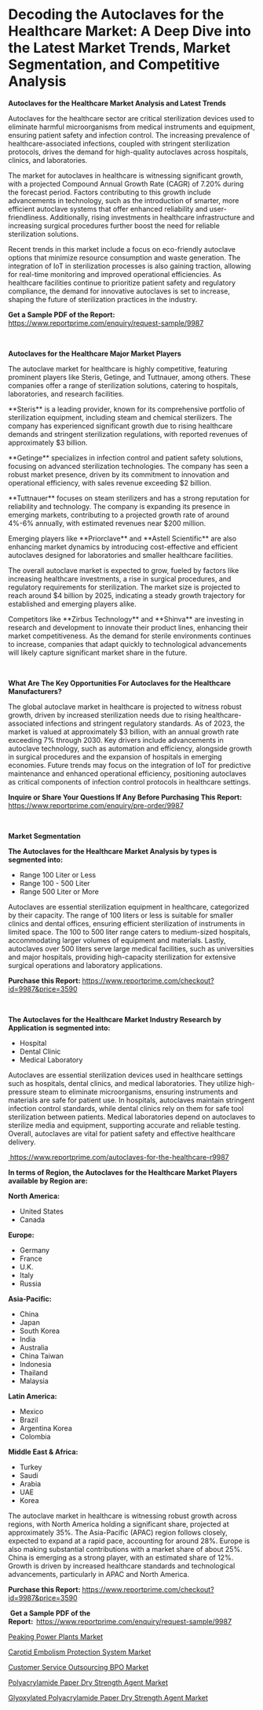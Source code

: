 <p><h1>Decoding the Autoclaves for the Healthcare Market: A Deep Dive into the Latest Market Trends, Market Segmentation, and Competitive Analysis</h1></p><p><strong>Autoclaves for the Healthcare Market Analysis and Latest Trends</strong></p>
<p><p>Autoclaves for the healthcare sector are critical sterilization devices used to eliminate harmful microorganisms from medical instruments and equipment, ensuring patient safety and infection control. The increasing prevalence of healthcare-associated infections, coupled with stringent sterilization protocols, drives the demand for high-quality autoclaves across hospitals, clinics, and laboratories.</p><p>The market for autoclaves in healthcare is witnessing significant growth, with a projected Compound Annual Growth Rate (CAGR) of 7.20% during the forecast period. Factors contributing to this growth include advancements in technology, such as the introduction of smarter, more efficient autoclave systems that offer enhanced reliability and user-friendliness. Additionally, rising investments in healthcare infrastructure and increasing surgical procedures further boost the need for reliable sterilization solutions.</p><p>Recent trends in this market include a focus on eco-friendly autoclave options that minimize resource consumption and waste generation. The integration of IoT in sterilization processes is also gaining traction, allowing for real-time monitoring and improved operational efficiencies. As healthcare facilities continue to prioritize patient safety and regulatory compliance, the demand for innovative autoclaves is set to increase, shaping the future of sterilization practices in the industry.</p></p>
<p><strong>Get a Sample PDF of the Report:&nbsp;</strong> <a href="https://www.reportprime.com/enquiry/request-sample/9987">https://www.reportprime.com/enquiry/request-sample/9987</a></p>
<p>&nbsp;</p>
<p><strong>Autoclaves for the Healthcare Major Market Players</strong></p>
<p><p>The autoclave market for healthcare is highly competitive, featuring prominent players like Steris, Getinge, and Tuttnauer, among others. These companies offer a range of sterilization solutions, catering to hospitals, laboratories, and research facilities.</p><p>**Steris** is a leading provider, known for its comprehensive portfolio of sterilization equipment, including steam and chemical sterilizers. The company has experienced significant growth due to rising healthcare demands and stringent sterilization regulations, with reported revenues of approximately $3 billion.</p><p>**Getinge** specializes in infection control and patient safety solutions, focusing on advanced sterilization technologies. The company has seen a robust market presence, driven by its commitment to innovation and operational efficiency, with sales revenue exceeding $2 billion.</p><p>**Tuttnauer** focuses on steam sterilizers and has a strong reputation for reliability and technology. The company is expanding its presence in emerging markets, contributing to a projected growth rate of around 4%-6% annually, with estimated revenues near $200 million.</p><p>Emerging players like **Priorclave** and **Astell Scientific** are also enhancing market dynamics by introducing cost-effective and efficient autoclaves designed for laboratories and smaller healthcare facilities. </p><p>The overall autoclave market is expected to grow, fueled by factors like increasing healthcare investments, a rise in surgical procedures, and regulatory requirements for sterilization. The market size is projected to reach around $4 billion by 2025, indicating a steady growth trajectory for established and emerging players alike.</p><p>Competitors like **Zirbus Technology** and **Shinva** are investing in research and development to innovate their product lines, enhancing their market competitiveness. As the demand for sterile environments continues to increase, companies that adapt quickly to technological advancements will likely capture significant market share in the future.</p></p>
<p>&nbsp;</p>
<p><strong>What Are The Key Opportunities For Autoclaves for the Healthcare Manufacturers?</strong></p>
<p><p>The global autoclave market in healthcare is projected to witness robust growth, driven by increased sterilization needs due to rising healthcare-associated infections and stringent regulatory standards. As of 2023, the market is valued at approximately $3 billion, with an annual growth rate exceeding 7% through 2030. Key drivers include advancements in autoclave technology, such as automation and efficiency, alongside growth in surgical procedures and the expansion of hospitals in emerging economies. Future trends may focus on the integration of IoT for predictive maintenance and enhanced operational efficiency, positioning autoclaves as critical components of infection control protocols in healthcare settings.</p></p>
<p><strong>Inquire or Share Your Questions If Any Before Purchasing This Report:</strong> <a href="https://www.reportprime.com/enquiry/pre-order/9987">https://www.reportprime.com/enquiry/pre-order/9987</a></p>
<p>&nbsp;</p>
<p><strong>Market Segmentation</strong></p>
<p><strong>The Autoclaves for the Healthcare Market Analysis by types is segmented into:</strong></p>
<p><ul><li>Range 100 Liter or Less</li><li>Range 100 - 500 Liter</li><li>Range 500 Liter or More</li></ul></p>
<p><p>Autoclaves are essential sterilization equipment in healthcare, categorized by their capacity. The range of 100 liters or less is suitable for smaller clinics and dental offices, ensuring efficient sterilization of instruments in limited space. The 100 to 500 liter range caters to medium-sized hospitals, accommodating larger volumes of equipment and materials. Lastly, autoclaves over 500 liters serve large medical facilities, such as universities and major hospitals, providing high-capacity sterilization for extensive surgical operations and laboratory applications.</p></p>
<p><strong>Purchase this Report:&nbsp;</strong><a href="https://www.reportprime.com/checkout?id=9987&price=3590">https://www.reportprime.com/checkout?id=9987&price=3590</a></p>
<p>&nbsp;</p>
<p><strong>The Autoclaves for the Healthcare Market Industry Research by Application is segmented into:</strong></p>
<p><ul><li>Hospital</li><li>Dental Clinic</li><li>Medical Laboratory</li></ul></p>
<p><p>Autoclaves are essential sterilization devices used in healthcare settings such as hospitals, dental clinics, and medical laboratories. They utilize high-pressure steam to eliminate microorganisms, ensuring instruments and materials are safe for patient use. In hospitals, autoclaves maintain stringent infection control standards, while dental clinics rely on them for safe tool sterilization between patients. Medical laboratories depend on autoclaves to sterilize media and equipment, supporting accurate and reliable testing. Overall, autoclaves are vital for patient safety and effective healthcare delivery.</p></p>
<p><a href="https://www.reportprime.com/autoclaves-for-the-healthcare-r9987">&nbsp;https://www.reportprime.com/autoclaves-for-the-healthcare-r9987</a></p>
<p><strong>In terms of Region, the Autoclaves for the Healthcare Market Players available by Region are:</strong></p>
<p>
    <p> <strong> North America: </strong>
        <ul>
            <li>United States</li>
            <li>Canada</li>
        </ul>
        </p> 
    <p> <strong> Europe: </strong>
        <ul>
            <li>Germany</li>
            <li>France</li>
            <li>U.K.</li>
            <li>Italy</li>
            <li>Russia</li>
        </ul>
        </p> 
    <p> <strong> Asia-Pacific: </strong>
        <ul>
            <li>China</li>
            <li>Japan</li>
            <li>South Korea</li>
            <li>India</li>
            <li>Australia</li>
            <li>China Taiwan</li>
            <li>Indonesia</li>
            <li>Thailand</li>
            <li>Malaysia</li>
        </ul>
        </p> 
    <p> <strong> Latin America: </strong>
        <ul>
            <li>Mexico</li>
            <li>Brazil</li>
            <li>Argentina Korea</li>
            <li>Colombia</li>
        </ul>
        </p> 
    <p> <strong> Middle East & Africa: </strong>
        <ul>
            <li>Turkey</li>
            <li>Saudi</li>
            <li>Arabia</li>
            <li>UAE</li>
            <li>Korea</li>
        </ul>
    </p>
    </p>
<p><p>The autoclave market in healthcare is witnessing robust growth across regions, with North America holding a significant share, projected at approximately 35%. The Asia-Pacific (APAC) region follows closely, expected to expand at a rapid pace, accounting for around 28%. Europe is also making substantial contributions with a market share of about 25%. China is emerging as a strong player, with an estimated share of 12%. Growth is driven by increased healthcare standards and technological advancements, particularly in APAC and North America.</p></p>
<p><strong>Purchase this Report: </strong><a href="https://www.reportprime.com/checkout?id=9987&price=3590">https://www.reportprime.com/checkout?id=9987&price=3590</a></p>
<p>&nbsp;<strong>Get a Sample PDF of the Report:&nbsp;&nbsp;</strong><a href="https://www.reportprime.com/enquiry/request-sample/9987">https://www.reportprime.com/enquiry/request-sample/9987</a></p>
<p><strong></strong></p>
<p><p><a href="https://www.linkedin.com/pulse/global-peaking-power-plants-market-focus-product-type-natural-mueue?trackingId=95AdRyGSQpGSNWl2p8hF4g%3D%3D">Peaking Power Plants Market</a></p><p><a href="https://issuu.com/reportprime-2/docs/carotid-embolism-protection-system-_49033af735b11e">Carotid Embolism Protection System Market</a></p><p><a href="https://issuu.com/reportprime-2/docs/customer-service-outsourcing-bpo-ma_99875841af4b36">Customer Service Outsourcing BPO Market</a></p><p><a href="https://medium.com/@paaboudi9k/the-polyacrylamide-paper-dry-strength-agent-market-is-anticipated-to-experience-significant-e6e93c36aabf">Polyacrylamide Paper Dry Strength Agent Market</a></p><p><a href="https://medium.com/@paaboudi9k/the-glyoxylated-polyacrylamide-paper-dry-strength-agent-market-has-witnessed-significant-growth-427c9db58a79">Glyoxylated Polyacrylamide Paper Dry Strength Agent Market</a></p></p>